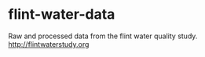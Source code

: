 # flint-water-data
Raw and processed data from the flint water quality study. http://flintwaterstudy.org
